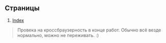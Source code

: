 ## Страницы

1. [Index](http://extonec.ru/dev/studlance/index.html)

> Провека на кроссбраузерность в конце работ. Обычно всё везде нормально, можно не переживать. :)
